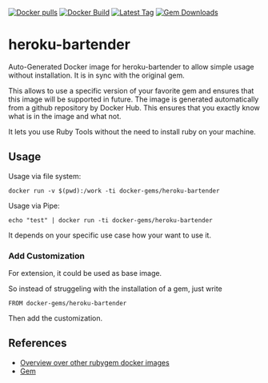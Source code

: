 [![Docker pulls](https://img.shields.io/docker/pulls/rubygem/heroku-bartender.svg)](https://hub.docker.com/r/rubygem/heroku-bartender/)
[![Docker Build](https://img.shields.io/docker/automated/rubygem/heroku-bartender.svg)](https://hub.docker.com/r/rubygem/heroku-bartender/)
[![Latest Tag](https://img.shields.io/github/tag/docker-rubygem/heroku-bartender.svg)](https://hub.docker.com/r/rubygem/heroku-bartender/)
[![Gem Downloads](https://img.shields.io/gem/dt/heroku-bartender.svg)](https://rubygems.org/gems/heroku-bartender/)
# heroku-bartender

Auto-Generated Docker image for heroku-bartender to allow simple usage without installation.
It is in sync with the original gem.

This allows to use a specific version of your favorite gem and ensures that this image will be supported in future.
The image is generated automatically from a github repository by Docker Hub.
This ensures that you exactly know what is in the image and what not.

It lets you use Ruby Tools without the need to install ruby on your machine.

## Usage

Usage via file system:

`docker run -v $(pwd):/work -ti docker-gems/heroku-bartender`

Usage via Pipe:

`echo "test" | docker run -ti docker-gems/heroku-bartender`

It depends on your specific use case how your want to use it.

### Add Customization

For extension, it could be used as base image.

So instead of struggeling with the installation of a gem, just write

`FROM docker-gems/heroku-bartender`

Then add the customization.

## References

 - [Overview over other rubygem docker images](https://github.com/thinkbot/docker-rubygem)
 - [Gem](https://rubygems.org/gems/heroku-bartender/)
